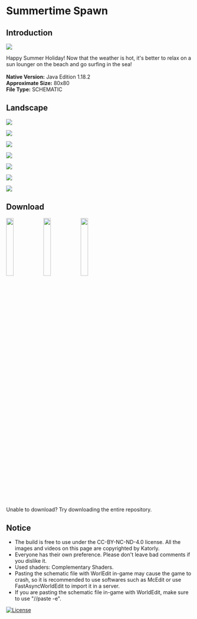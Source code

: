 # Summertime Spawn
## Introduction

<img align="center" src="https://cdn.jsdelivr.net/gh/katorlys/SummertimeSpawn/screenshots/pic(1).PNG">

Happy Summer Holiday! Now that the weather is hot, it's better to relax on a sun lounger on the beach and go surfing in the sea!<br>
<br>
<b>Native Version:</b> Java Edition 1.18.2<br>
<b>Approximate Size:</b> 80x80<br>
<b>File Type:</b> SCHEMATIC<br>

## Landscape

<img align="center" src="https://cdn.jsdelivr.net/gh/katorlys/SummertimeSpawn/screenshots/pic(2).PNG"><br>

<img align="center" src="https://cdn.jsdelivr.net/gh/katorlys/SummertimeSpawn/screenshots/pic(3).PNG"><br>

<img align="center" src="https://cdn.jsdelivr.net/gh/katorlys/SummertimeSpawn/screenshots/pic(4).PNG"><br>

<img align="center" src="https://cdn.jsdelivr.net/gh/katorlys/SummertimeSpawn/screenshots/pic(5).PNG"><br>

<img align="center" src="https://cdn.jsdelivr.net/gh/katorlys/SummertimeSpawn/screenshots/pic(6).PNG"><br>

<img align="center" src="https://cdn.jsdelivr.net/gh/katorlys/SummertimeSpawn/screenshots/pic(7).PNG"><br>

<img align="center" src="https://cdn.jsdelivr.net/gh/katorlys/SummertimeSpawn/screenshots/pic(8).PNG"><br>

## Download

<a href="https://github.com/katorlys/SummertimeSpawn/raw/main/SummertimeSpawn.schem" target="_blank"><img align="center" width="20%" src="https://cdn.jsdelivr.net/gh/katorly/katorly/buttons/github-download.png"></a><a href="https://cdn.jsdelivr.net/gh/katorlys/SummertimeSpawn/SummertimeSpawn.schem" target="_blank"><img align="center" width="20%" src="https://cdn.jsdelivr.net/gh/katorly/katorly/buttons/jsdelivr-download.png"></a><a href="https://github.katorly.workers.dev/katorlys/SummertimeSpawn/raw/main/SummertimeSpawn.schem" target="_blank"><img align="center" width="20%" src="https://cdn.jsdelivr.net/gh/katorly/katorly/buttons/cloudflare-download.png"></a><br>
Unable to download? Try downloading the entire repository.<br>

## Notice

- The build is free to use under the CC-BY-NC-ND-4.0 license. All the images and videos on this page are copyrighted by Katorly.
- Everyone has their own preference. Please don't leave bad comments if you dislike it.
- Used shaders: Complementary Shaders.
- Pasting the schematic file with WorlEdit in-game may cause the game to crash, so it is recommended to use softwares such as McEdit or use FastAsyncWorldEdit to import it in a server.
- If you are pasting the schematic file in-game with WorldEdit, make sure to use "//paste -e".

[![License](https://img.shields.io/badge/license-CC%20BY--NC--ND--4.0-green?style=for-the-badge)](http://creativecommons.org/licenses/by-nc-nd/4.0)
